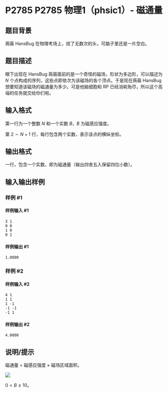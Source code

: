 # P2785 P2785 物理1（phsic1）- 磁通量

## 题目背景

蒟蒻 HansBug 在物理考场上，挠了无数次的头，可脑子里还是一片空白。

## 题目描述

眼下出现在 HansBug 蒟蒻面前的是一个奇怪的磁场，形状为多边形，可以描述为 $N$ 个点构成的序列，这些点即依次为该磁场的各个顶点。于是现在蒟蒻 HansBug 想要知道该磁场的磁通量为多少。可是他脑细胞和 RP 已经消耗殆尽，所以这个高端的任务就交给你们啦。

## 输入格式

第一行为一个整数 $N$ 和一个实数 $B$，$B$ 为磁感应强度。

第 $2\sim N+1$ 行，每行包含两个实数，表示该点的横纵坐标。

## 输出格式

一行，包含一个实数，即为磁通量（输出四舍五入保留四位小数）。

## 输入输出样例

### 样例 #1

#### 样例输入 #1

```
3 1
0 0
1 0
0 2
```

#### 样例输出 #1

```
1.0000
```

### 样例 #2

#### 样例输入 #2

```
4 1
1 1
1 -1
-1 -1
-1 1
```

#### 样例输出 #2

```
4.0000
```

## 说明/提示

磁通量 $=$ 磁感应强度 $\times$ 磁场区域面积。

![](https://cdn.luogu.com.cn/upload/pic/2219.png)

$0\lt B\le 10$。
